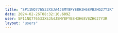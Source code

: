 ```yaml
---
title: "SP11NQ776533XSJA4JSMY8FYE8H3H68VBZHG27Y3R"
date: 2024-02-26T08:32:16.609Z
user: SP11NQ776533XSJA4JSMY8FYE8H3H68VBZHG27Y3R
layout: "users"
---
```

    